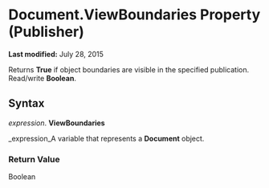 
# Document.ViewBoundaries Property (Publisher)

 **Last modified:** July 28, 2015

Returns  **True** if object boundaries are visible in the specified publication. Read/write **Boolean**.

## Syntax

 _expression_. **ViewBoundaries**

 _expression_A variable that represents a  **Document** object.


### Return Value

Boolean

